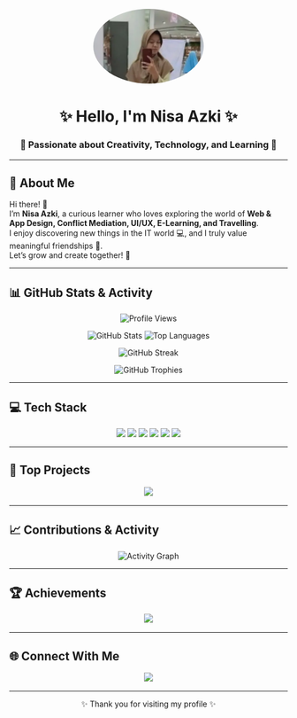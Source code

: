 <!-- Profile Picture -->
<p align="center">
  <img src="nisa1.png" alt="Profile Picture" width="200" style="border-radius: 50%;" />
</p>

<h1 align="center">✨ Hello, I'm Nisa Azki ✨</h1>
<h3 align="center">🌸 Passionate about Creativity, Technology, and Learning 🌸</h3>

---

## 🌟 About Me  
Hi there! 👋  
I’m **Nisa Azki**, a curious learner who loves exploring the world of **Web & App Design, Conflict Mediation, UI/UX, E-Learning, and Travelling**.  
I enjoy discovering new things in the IT world 💻, and I truly value meaningful friendships 🤝.  
Let’s grow and create together! 🚀  

---

## 📊 GitHub Stats & Activity

<p align="center">
  <img src="https://komarev.com/ghpvc/?username=nisaazki46-wq&label=Profile%20views&color=ff69b4&style=for-the-badge" alt="Profile Views" />  
</p>

<p align="center">
  <img src="https://github-readme-stats.vercel.app/api?username=nisaazki46-wq&show_icons=true&theme=radical" alt="GitHub Stats" />  
  <img src="https://github-readme-stats.vercel.app/api/top-langs/?username=nisaazki46-wq&layout=compact&theme=radical" alt="Top Languages" />  
</p>

<p align="center">
  <img src="https://github-readme-streak-stats.herokuapp.com/?user=nisaazki46-wq&theme=radical" alt="GitHub Streak" />  
</p>

<p align="center">
  <img src="https://github-profile-trophy.vercel.app/?username=nisaazki46-wq&theme=radical&no-frame=true&row=1&column=7" alt="GitHub Trophies" />  
</p>

---

## 💻 Tech Stack  

<p align="center">
  <!-- improvisasi stack sesuai minat kamu -->
  <img src="https://img.shields.io/badge/Design-Figma-ffb703?style=for-the-badge&logo=figma&logoColor=white" />
  <img src="https://img.shields.io/badge/Frontend-HTML5-e34f26?style=for-the-badge&logo=html5&logoColor=white" />
  <img src="https://img.shields.io/badge/CSS3-2965f1?style=for-the-badge&logo=css3&logoColor=white" />
  <img src="https://img.shields.io/badge/JS-JavaScript-f7df1e?style=for-the-badge&logo=javascript&logoColor=black" />
  <img src="https://img.shields.io/badge/UI%2FUX-AdobeXD-ff61f6?style=for-the-badge&logo=adobe-xd&logoColor=white" />
  <img src="https://img.shields.io/badge/Learning-Elearning-06d6a0?style=for-the-badge&logo=googleclassroom&logoColor=white" />
</p>

---

## 🚀 Top Projects  

<p align="center">
  <a href="https://github.com/nisaazki46-wq">
    <img src="https://github-readme-stats.vercel.app/api/pin/?username=nisaazki46-wq&repo=your-top-repo&theme=radical" />
  </a>
</p>

---

## 📈 Contributions & Activity  

<p align="center">
  <img src="https://github-readme-activity-graph.vercel.app/graph?username=nisaazki46-wq&theme=radical" alt="Activity Graph" />
</p>

---

## 🏆 Achievements  

<p align="center">
  <img src="https://github-profile-trophy.vercel.app/?username=nisaazki46-wq&theme=discord&no-frame=true&row=2&column=4" />
</p>

---

## 🌐 Connect With Me  

<p align="center">
  <a href="https://instagram.com/nis_firaaa" target="_blank">
    <img src="https://img.shields.io/badge/Instagram-%40nis__firaaa-ff69b4?style=for-the-badge&logo=instagram&logoColor=white" />
  </a>
</p>

---

<p align="center">✨ Thank you for visiting my profile ✨</p>
